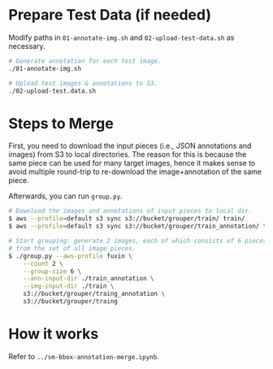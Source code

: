 # Prepare Test Data (if needed)

Modify paths in `01-annotate-img.sh` and `02-upload-test-data.sh` as necessary.

```bash
# Generate annotation for each test image.
./01-annotate-img.sh

# Upload test images & annotations to S3.
./02-upload-test.data.sh
```

# Steps to Merge

First, you need to download the input pieces (i.e., JSON annotations and images)
from S3 to local directories. The reason for this is because the same piece can
be used for many target images, hence it makes sense to avoid multiple
round-trip to re-download the image+annotation of the same piece.

Afterwards, you can run `group.py`.

```bash
# Download the images and annotations of input pieces to local dir.
$ aws --profile=default s3 sync s3://bucket/grouper/train/ train/
$ aws --profile=default s3 sync s3://bucket/grouper/train_annotation/ train_annotation/

# Start grouping: generate 2 images, each of which consists of 6 pieces randomly chosen
# from the set of all image pieces.
$ ./group.py --aws-profile fuxin \
    --count 2 \
    --group-size 6 \
    --ann-input-dir ./train_annotation \
    --img-input-dir ./train \
    s3://bucket/grouper/traing_annotation \
    s3://bucket/grouper/traing
```

# How it works

Refer to `../sm-bbox-annotation-merge.ipynb`.

